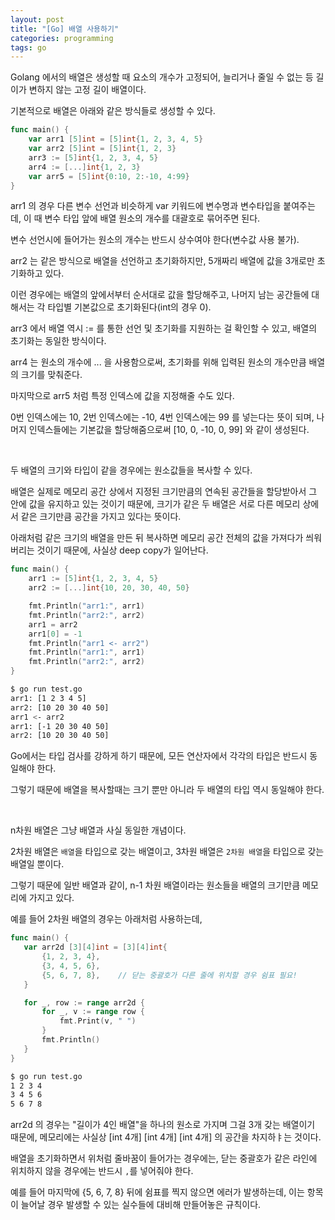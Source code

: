 ```yaml
---
layout: post
title: "[Go] 배열 사용하기"
categories: programming
tags: go
---
```


Golang 에서의 배열은 생성할 때 요소의 개수가 고정되어, 늘리거나 줄일 수 없는 등 길이가 변하지 않는 고정 길이 배열이다.

기본적으로 배열은 아래와 같은 방식들로 생성할 수 있다.

```go
func main() {
    var arr1 [5]int = [5]int{1, 2, 3, 4, 5}
    var arr2 [5]int = [5]int{1, 2, 3}
    arr3 := [5]int{1, 2, 3, 4, 5}
    arr4 := [...]int{1, 2, 3}
    var arr5 = [5]int{0:10, 2:-10, 4:99}
}
```

arr1 의 경우 다른 변수 선언과 비슷하게 var 키워드에 변수명과 변수타입을 붙여주는데, 이 때 변수 타입 앞에 배열 원소의 개수를 대괄호로 묶어주면 된다.

변수 선언시에 들어가는 원소의 개수는 반드시 상수여야 한다(변수값 사용 불가).

arr2 는 같은 방식으로 배열을 선언하고 초기화하지만, 5개짜리 배열에 값을 3개로만 초기화하고 있다.

이런 경우에는 배열의 앞에서부터 순서대로 값을 할당해주고, 나머지 남는 공간들에 대해서는 각 타입별 기본값으로 초기화된다(int의 경우 0).

arr3 에서 배열 역시 := 를 통한 선언 및 초기화를 지원하는 걸 확인할 수 있고, 배열의 초기화는 동일한 방식이다.

arr4 는 원소의 개수에 ... 을 사용함으로써, 초기화를 위해 입력된 원소의 개수만큼 배열의 크기를 맞춰준다.

마지막으로 arr5 처럼 특정 인덱스에 값을 지정해줄 수도 있다.

0번 인덱스에는 10, 2번 인덱스에는 -10, 4번 인덱스에는 99 를 넣는다는 뜻이 되며, 나머지 인덱스들에는 기본값을 할당해줌으로써 [10, 0, -10, 0, 99] 와 같이 생성된다.

<br>

두 배열의 크기와 타입이 같을 경우에는 원소값들을 복사할 수 있다.

배열은 실제로 메모리 공간 상에서 지정된 크기만큼의 연속된 공간들을 할당받아서 그 안에 값을 유지하고 있는 것이기 때문에, 크기가 같은 두 배열은 서로 다른 메모리 상에서 같은 크기만큼 공간을 가지고 있다는 뜻이다.

아래처럼 같은 크기의 배열을 만든 뒤 복사하면 메모리 공간 전체의 값을 가져다가 씌워버리는 것이기 때문에, 사실상 deep copy가
일어난다.

```go
func main() {
    arr1 := [5]int{1, 2, 3, 4, 5}
    arr2 := [...]int{10, 20, 30, 40, 50}

    fmt.Println("arr1:", arr1)
    fmt.Println("arr2:", arr2)
    arr1 = arr2
    arr1[0] = -1
    fmt.Println("arr1 <- arr2")
    fmt.Println("arr1:", arr1)
    fmt.Println("arr2:", arr2)
}
```
```bash
$ go run test.go
arr1: [1 2 3 4 5]
arr2: [10 20 30 40 50]
arr1 <- arr2
arr1: [-1 20 30 40 50]
arr2: [10 20 30 40 50]
```

Go에서는 타입 검사를 강하게 하기 때문에, 모든 연산자에서 각각의 타입은 반드시 동일해야 한다.

그렇기 때문에 배열을 복사할때는 크기 뿐만 아니라 두 배열의 타입 역시 동일해야 한다.

<br>

n차원 배열은 그냥 배열과 사실 동일한 개념이다.

2차원 배열은 ```배열```을 타입으로 갖는 배열이고, 3차원 배열은 ```2차원 배열```을 타입으로 갖는 배열일 뿐이다.

그렇기 때문에 일반 배열과 같이, n-1 차원 배열이라는 원소들을 배열의 크기만큼 메모리에 가지고 있다.

예를 들어 2차원 배열의 경우는 아래처럼 사용하는데,

```go
func main() {
   var arr2d [3][4]int = [3][4]int{
       {1, 2, 3, 4},
       {3, 4, 5, 6},
       {5, 6, 7, 8},    // 닫는 중괄호가 다른 줄에 위치할 경우 쉼표 필요!
   }

   for _, row := range arr2d {
       for _, v := range row {
           fmt.Print(v, " ")
       }
       fmt.Println()
   }
}
```
```bash
$ go run test.go
1 2 3 4 
3 4 5 6 
5 6 7 8 
```

arr2d 의 경우는 "길이가 4인 배열"을 하나의 원소로 가지며 그걸 3개 갖는 배열이기 때문에, 메모리에는 사실상 [int 4개] [int 4개] [int 4개] 의 공간을 차지하ㅑ는 것이다.

배열을 초기화하면서 위처럼 줄바꿈이 들어가는 경우에는, 닫는 중괄호가 같은 라인에 위치하지 않을 경우에는 반드시 ```,```를 넣어줘야 한다.

예를 들어 마지막에 {5, 6, 7, 8} 뒤에 쉼표를 찍지 않으면 에러가 발생하는데, 이는 항목이 늘어날 경우 발생할 수 있는 실수들에 대비해 만들어놓은 규칙이다.

